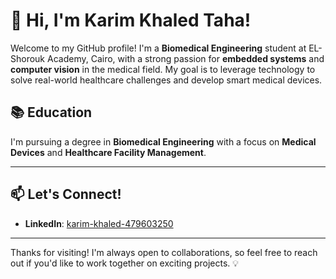 # 👋 Hi, I'm Karim Khaled Taha!

Welcome to my GitHub profile! I'm a **Biomedical Engineering** student at EL-Shorouk Academy, Cairo, with a strong passion for **embedded systems** and **computer vision** in the medical field. My goal is to leverage technology to solve real-world healthcare challenges and develop smart medical devices.

## 📚 Education
I'm pursuing a degree in **Biomedical Engineering** with a focus on **Medical Devices** and **Healthcare Facility Management**.

---

## 📫 Let's Connect!
- **LinkedIn**: [karim-khaled-479603250](https://www.linkedin.com/in/karim-khaled-479603250)

---

Thanks for visiting! I'm always open to collaborations, so feel free to reach out if you'd like to work together on exciting projects. 💡
```
